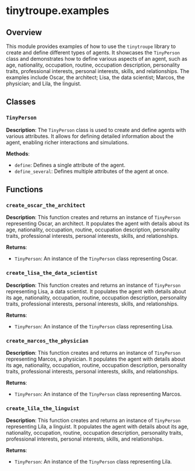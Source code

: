 # tinytroupe.examples

## Overview

This module provides examples of how to use the `tinytroupe` library to create and define different types of agents.  It showcases the `TinyPerson` class and demonstrates how to define various aspects of an agent, such as age, nationality, occupation, routine, occupation description, personality traits, professional interests, personal interests, skills, and relationships.  The examples include Oscar, the architect; Lisa, the data scientist; Marcos, the physician; and Lila, the linguist.


## Classes

### `TinyPerson`

**Description**: The `TinyPerson` class is used to create and define agents with various attributes.  It allows for defining detailed information about the agent, enabling richer interactions and simulations.

**Methods**:

- `define`: Defines a single attribute of the agent.
- `define_several`: Defines multiple attributes of the agent at once.


## Functions

### `create_oscar_the_architect`

**Description**: This function creates and returns an instance of `TinyPerson` representing Oscar, an architect.  It populates the agent with details about its age, nationality, occupation, routine, occupation description, personality traits, professional interests, personal interests, skills, and relationships.

**Returns**:
- `TinyPerson`: An instance of the `TinyPerson` class representing Oscar.

### `create_lisa_the_data_scientist`

**Description**: This function creates and returns an instance of `TinyPerson` representing Lisa, a data scientist.  It populates the agent with details about its age, nationality, occupation, routine, occupation description, personality traits, professional interests, personal interests, skills, and relationships.

**Returns**:
- `TinyPerson`: An instance of the `TinyPerson` class representing Lisa.


### `create_marcos_the_physician`

**Description**: This function creates and returns an instance of `TinyPerson` representing Marcos, a physician.  It populates the agent with details about its age, nationality, occupation, routine, occupation description, personality traits, professional interests, personal interests, skills, and relationships.

**Returns**:
- `TinyPerson`: An instance of the `TinyPerson` class representing Marcos.


### `create_lila_the_linguist`

**Description**: This function creates and returns an instance of `TinyPerson` representing Lila, a linguist. It populates the agent with details about its age, nationality, occupation, routine, occupation description, personality traits, professional interests, personal interests, skills, and relationships.

**Returns**:
- `TinyPerson`: An instance of the `TinyPerson` class representing Lila.